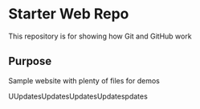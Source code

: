# Starter Web Repo

This repository is for showing how Git and GitHub work

## Purpose

Sample website with plenty of files for demos

UUpdatesUpdatesUpdatesUpdatespdates 
